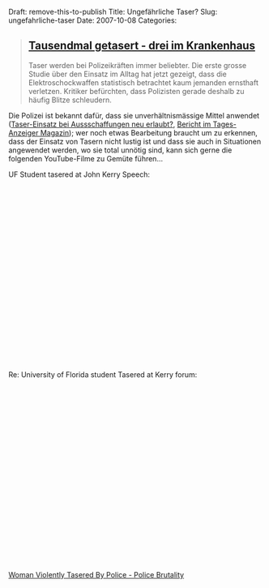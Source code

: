 Draft: remove-this-to-publish
Title: Ungefährliche Taser?
Slug: ungefahrliche-taser
Date: 2007-10-08
Categories:

> ## [Tausendmal getasert - drei im Krankenhaus ](http://www.spiegel.de/wissenschaft/mensch/0,1518,510156,00.html)
>
> Taser werden bei Polizeikräften immer beliebter. Die erste grosse Studie über den Einsatz im Alltag hat jetzt gezeigt, dass die Elektroschockwaffen statistisch betrachtet kaum jemanden ernsthaft verletzen. Kritiker befürchten, dass Polizisten gerade deshalb zu häufig Blitze schleudern.

Die Polizei ist bekannt dafür, dass sie unverhältnismässige Mittel anwendet ([Taser-Einsatz bei Aussschaffungen neu erlaubt?](http://spinlock.ch/blog/2007/10/03/tasereinsatz-bei-aussschaffungen-neu-erlaubt/), [Bericht im Tages-Anzeiger Magazin](http://www.dasmagazin.ch/index.php/Die_Jungen_Gr%C3%BCnen)); wer noch etwas Bearbeitung braucht um zu erkennen, dass der Einsatz von Tasern nicht lustig ist und dass sie auch in Situationen angewendet werden, wo sie total unnötig sind, kann sich gerne die folgenden YouTube-Filme zu Gemüte führen...

UF Student tasered at John Kerry Speech:

<object width='425' height='350'>
	<param name='movie' value='http://www.youtube.com/v/iqAVvlyVbag'></param>
	<param name='wmode' value='transparent'></param>
	<embed src='http://www.youtube.com/v/iqAVvlyVbag&#038;rel=0'
		type='application/x-shockwave-flash' wmode='transparent'
		width='425' height='350'></embed>
</object>

Re: University of Florida student Tasered at Kerry forum:

<object width='425' height='350'>
	<param name='movie' value='http://www.youtube.com/v/qM_bfTAbY8s'></param>
	<param name='wmode' value='transparent'></param>
	<embed src='http://www.youtube.com/v/qM_bfTAbY8s&#038;rel=0'
		type='application/x-shockwave-flash' wmode='transparent'
		width='425' height='350'></embed>
</object>

[Woman Violently Tasered By Police - Police Brutality](http://www.youtube.com/watch?v=USAEABEE_xc)

<object width='425' height='350'>
	<param name='movie' value='http://www.youtube.com/v/USAEABEE_xc'></param>
	<param name='wmode' value='transparent'></param>
	<embed src='http://www.youtube.com/v/USAEABEE_xc&#038;rel=0'
		type='application/x-shockwave-flash' wmode='transparent'
		width='425' height='350'></embed>
</object>
